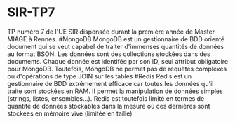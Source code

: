 # SIR-TP7
TP numéro 7 de l'UE SIR dispensée durant la première année de Master MIAGE à Rennes.
#MongoDB
MongoDB est un gestionnaire de BDD orienté document qui se veut capabel de traiter d'immenses quantités de données au format BSON.
Les données sont des collections stockées dans des documents. Chaque donnée est identifée par son ID, seul attribut obligatoire pour MongoDB.
Toutefois, MongoDB ne permet pas de requètes complexes ou d'opérations de type JOIN sur les tables
#Redis
Redis est un gestionnaire de BDD extrêmement efficace car toutes les données qu'il traite sont stockées en RAM. Il permet la manipulation de données
simples (strings, listes, ensembles...).
Redis est toutefois limité en termes de quantité de données stockables dans la mesure où ces dernières sont stockées en mémoire vive (limitée en taille)
